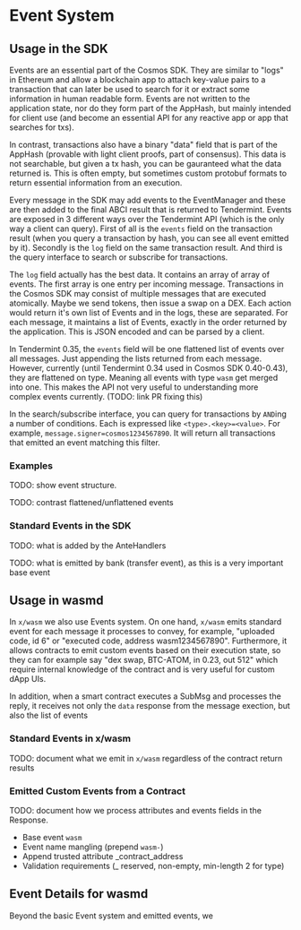 # Event System

## Usage in the SDK

Events are an essential part of the Cosmos SDK. They are similar to "logs" in Ethereum and allow a blockchain
app to attach key-value pairs to a transaction that can later be used to search for it or extract some information
in human readable form. Events are not written to the application state, nor do they form part of the AppHash,
but mainly intended for client use (and become an essential API for any reactive app or app that searches for txs). 

In contrast, transactions also have a binary "data" field that is part of the AppHash (provable with light client proofs,
part of consensus). This data is not searchable, but given a tx hash, you can be gauranteed what the data returned is.
This is often empty, but sometimes custom protobuf formats to return essential information from an execution.

Every message in the SDK may add events to the EventManager and these are then added to the final ABCI result that is returned
to Tendermint. Events are exposed in 3 different ways over the Tendermint API (which is the only way a client can query).
First of all is the `events` field on the transaction result (when you query a transaction by hash, you can see all event emitted
by it). Secondly is the `log` field on the same transaction result. And third is the query interface to search or subscribe for
transactions. 

The `log` field actually has the best data. It contains an array of array of events. The first array is one entry per incoming message.
Transactions in the Cosmos SDK may consist of multiple messages that are executed atomically. Maybe we send tokens, then issue a swap
on a DEX. Each action would return it's own list of Events and in the logs, these are separated. For each message, it maintains a list
of Events, exactly in the order returned by the application. This is JSON encoded and can be parsed by a client.

In Tendermint 0.35, the `events` field will be one flattened list of events over all messages. Just appending the lists returned
from each message. However, currently (until Tendermint 0.34 used in Cosmos SDK 0.40-0.43), they are flattened on type. Meaning all events
with type `wasm` get merged into one. This makes the API not very useful to understanding more complex events currently. (TODO: link PR fixing this)

In the search/subscribe interface, you can query for transactions by `AND`ing a number of conditions. Each is expressed like
`<type>.<key>=<value>`. For example, `message.signer=cosmos1234567890`. It will return all transactions that emitted an event matching this filter.

### Examples

TODO: show event structure.

TODO: contrast flattened/unflattened events

### Standard Events in the SDK

TODO: what is added by the AnteHandlers

TODO: what is emitted by bank (transfer event), as this is a very important base event

## Usage in wasmd

In `x/wasm` we also use Events system. On one hand, `x/wasm` emits standard event for each message it processes to convey,
for example, "uploaded code, id 6" or "executed code, address wasm1234567890". Furthermore, it allows contracts to
emit custom events based on their execution state, so they can for example say "dex swap, BTC-ATOM, in 0.23, out 512"
which require internal knowledge of the contract and is very useful for custom dApp UIs.

In addition, when a smart contract executes a SubMsg and processes the reply, it receives not only the `data` response
from the message exection, but also the list of events 

### Standard Events in x/wasm

TODO: document what we emit in `x/wasm` regardless of the contract return results

### Emitted Custom Events from a Contract

TODO: document how we process attributes and events fields in the Response.

* Base event `wasm`
* Event name mangling (prepend `wasm-`)
* Append trusted attribute _contract_address
* Validation requirements (_ reserved, non-empty, min-length 2 for type)

## Event Details for wasmd

Beyond the basic Event system and emitted events, we 